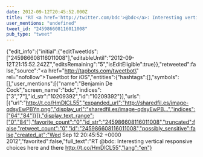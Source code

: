 ```yaml
---
date: 2012-09-12T20:45:52.000Z
title: "RT <a href='http://twitter.com/bdc'>@bdc</a>: Interesting vertical responsive choices here and there http://t.co/HmDlCL55″"
user_mentions: "undefined"
tweet_id: "245986608116011008"
pub_type: "tweet"
---
```

{"edit_info":{"initial":{"editTweetIds":["245986608116011008"],"editableUntil":"2012-09-12T21:15:52.242Z","editsRemaining":"5","isEditEligible":true}},"retweeted":false,"source":"<a href=\"http://tapbots.com/tweetbot\" rel=\"nofollow\">Tweetbot for iOS</a>","entities":{"hashtags":[],"symbols":[],"user_mentions":[{"name":"Benjamin De Cock","screen_name":"bdc","indices":["3","7"],"id_str":"10209392","id":"10209392"}],"urls":[{"url":"http://t.co/HmDlCL55","expanded_url":"http://sharedfil.es/image-qdsyEwPBYn.png","display_url":"sharedfil.es/image-qdsyEwPB…","indices":["64","84"]}]},"display_text_range":["0","84"],"favorite_count":"0","id_str":"245986608116011008","truncated":false,"retweet_count":"0","id":"245986608116011008","possibly_sensitive":false,"created_at":"Wed Sep 12 20:45:52 +0000 2012","favorited":false,"full_text":"RT @bdc: Interesting vertical responsive choices here and there http://t.co/HmDlCL55","lang":"en"}
